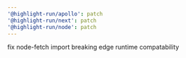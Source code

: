 ```yaml
---
'@highlight-run/apollo': patch
'@highlight-run/next': patch
'@highlight-run/node': patch
---
```


fix node-fetch import breaking edge runtime compatability
